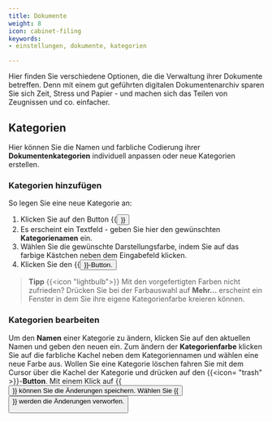 ```yaml
---
title: Dokumente
weight: 8
icon: cabinet-filing
keywords:
- einstellungen, dokumente, kategorien

---
```


Hier finden Sie verschiedene Optionen, die die Verwaltung ihrer Dokumente
betreffen. Denn mit einem gut geführten digitalen Dokumentenarchiv sparen Sie
sich Zeit, Stress und Papier - und machen sich das Teilen von Zeugnissen und co.
einfacher. 

## Kategorien

Hier können Sie die Namen und farbliche Codierung ihrer **Dokumentenkategorien**
individuell anpassen oder neue Kategorien erstellen. 

### Kategorien hinzufügen

So legen Sie eine neue Kategorie an:
1. Klicken Sie auf den Button {{<button icon="plus" label="Neue Kategorie" >}}
2. Es erscheint ein Textfeld - geben Sie hier den gewünschten **Kategorienamen** ein.
3. Wählen Sie die gewünschte Darstellungsfarbe, indem Sie auf das farbige Kästchen neben dem Eingabefeld klicken.
4. Klicken Sie den {{<button label="Speichern" >}}-Button.

> **Tipp** {{<icon "lightbulb">}} Mit den vorgefertigten Farben nicht zufrieden?
> Drücken Sie bei der Farbauswahl auf **Mehr...**
> erscheint ein Fenster in dem Sie ihre eigene Kategorienfarbe kreieren können. 

### Kategorien bearbeiten

Um den **Namen** einer Kategorie zu ändern, klicken Sie auf den aktuellen Namen
und geben den neuen ein. Zum ändern der **Kategorienfarbe** klicken Sie auf die
farbliche Kachel neben dem Kategoriennamen und wählen eine neue Farbe aus. Wollen Sie
eine Kategorie löschen fahren Sie mit dem Cursor über die Kachel der Kategorie
und drücken auf den {{<icon= "trash" >}}-**Button**. Mit einem Klick auf
{{<button label= "Speichern">}} können Sie die Änderungen speichern. 
Wählen Sie {{<button label="Abbrechen">}} werden die Änderungen verworfen. 
